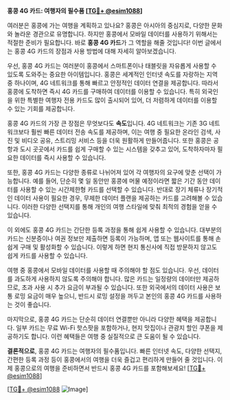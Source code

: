 **홍콩 4G 카드: 여행자의 필수품 [[TG💪+ @esim1088](https://t.me/s/esim1088)]**

여러분은 홍콩에 가는 여행을 계획하고 있나요? 홍콩은 아시아의 중심지로, 다양한 문화와 놀라운 경관으로 유명합니다. 하지만 홍콩에서 모바일 데이터를 사용하기 위해서는 적절한 준비가 필요합니다. 바로 **홍콩 4G 카드**가 그 역할을 해줄 것입니다! 이번 글에서는 홍콩 4G 카드의 장점과 사용 방법에 대해 자세히 알아보겠습니다.

우선, 홍콩 4G 카드는 여러분이 홍콩에서 스마트폰이나 태블릿을 자유롭게 사용할 수 있도록 도와주는 중요한 아이템입니다. 홍콩은 세계적인 인터넷 속도를 자랑하는 지역 중 하나이며, 4G 네트워크를 통해 빠르고 안정적인 데이터 연결을 제공합니다. 따라서 홍콩에 도착하면 즉시 4G 카드를 구매하여 데이터를 이용할 수 있습니다. 특히 외국인을 위한 특별한 여행자 전용 카드도 많이 출시되어 있어, 더 저렴하게 데이터를 이용할 수 있는 기회를 제공합니다.

홍콩 4G 카드의 가장 큰 장점은 무엇보다도 **속도**입니다. 4G 네트워크는 기존 3G 네트워크보다 훨씬 빠른 데이터 전송 속도를 제공하며, 이는 여행 중 필요한 온라인 검색, 사진 및 비디오 공유, 스트리밍 서비스 등을 더욱 원활하게 만들어줍니다. 또한 홍콩은 공항과 도시 곳곳에서 카드를 쉽게 구매할 수 있는 시스템을 갖추고 있어, 도착하자마자 필요한 데이터를 즉시 사용할 수 있습니다.

또한, 홍콩 4G 카드는 다양한 종류로 나뉘어져 있어 각 여행자의 요구에 맞춘 선택이 가능합니다. 예를 들어, 단순히 몇 일 동안만 홍콩에 머물 예정이라면 짧은 기간 동안 데이터를 사용할 수 있는 시간제한형 카드를 선택할 수 있습니다. 반대로 장기 체류나 장기적인 데이터 사용이 필요한 경우, 무제한 데이터 플랜을 제공하는 카드를 고려해볼 수 있습니다. 이러한 다양한 선택지를 통해 개인의 여행 스타일에 맞춰 최적의 경험을 얻을 수 있습니다.

이 외에도 홍콩 4G 카드는 간단한 등록 과정을 통해 쉽게 사용할 수 있습니다. 대부분의 카드는 신분증이나 여권 정보만 제출하면 등록이 가능하며, 앱 또는 웹사이트를 통해 손쉽게 구매 및 활성화할 수 있습니다. 이렇게 하면 현지 통신사에 직접 방문하지 않고도 쉽게 카드를 사용할 수 있습니다.

여행 중 홍콩에서 모바일 데이터를 사용할 때 주의해야 할 점도 있습니다. 우선, 데이터를 과도하게 사용하지 않도록 주의해야 합니다. 많은 카드는 일정량의 데이터만 제공하므로, 초과 사용 시 추가 요금이 부과될 수 있습니다. 또한 외국에서의 데이터 사용은 보통 로밍 요금이 매우 높으니, 반드시 로밍 설정을 꺼두고 본인의 홍콩 4G 카드를 사용하는 것이 좋습니다.

마지막으로, 홍콩 4G 카드는 단순히 데이터 연결뿐만 아니라 다양한 혜택을 제공합니다. 일부 카드는 무료 Wi-Fi 핫스팟을 포함하거나, 현지 맛집이나 관광지 할인 쿠폰을 제공하기도 합니다. 이런 혜택들은 여행 중 실질적으로 큰 도움이 될 수 있습니다.

**결론적으로**, 홍콩 4G 카드는 여행자의 필수품입니다. 빠른 인터넷 속도, 다양한 선택지, 간편한 등록 과정 등이 홍콩에서의 여행을 더욱 즐겁고 편리하게 만들어 줄 것입니다. 이제 홍콩으로의 여행을 준비하면서 반드시 홍콩 4G 카드를 포함해보세요! [[TG💪+ @esim1088](https://t.me/s/esim1088)]

[[TG💪+ @esim1088](https://t.me/s/esim1088) ![Image](https://i.postimg.cc/Y0z9fWf4/image.png)]